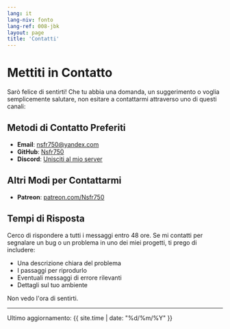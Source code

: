 ```yaml
---
lang: it
lang-niv: fonto
lang-ref: 008-jbk
layout: page
title: 'Contatti'
---
```


# Mettiti in Contatto

Sarò felice di sentirti! Che tu abbia una domanda, un suggerimento o voglia semplicemente salutare, non esitare a contattarmi attraverso uno di questi canali:

## Metodi di Contatto Preferiti

- **Email**: [nsfr750@yandex.com](mailto:nsfr750@yandex.com)
- **GitHub**: [Nsfr750](https://github.com/Nsfr750)
- **Discord**: [Unisciti al mio server](https://discord.gg/ryqNeuRYjD)

## Altri Modi per Contattarmi

- **Patreon**: [patreon.com/Nsfr750](https://www.patreon.com/Nsfr750)

## Tempi di Risposta

Cerco di rispondere a tutti i messaggi entro 48 ore. Se mi contatti per segnalare un bug o un problema in uno dei miei progetti, ti prego di includere:

- Una descrizione chiara del problema
- I passaggi per riprodurlo
- Eventuali messaggi di errore rilevanti
- Dettagli sul tuo ambiente

Non vedo l'ora di sentirti.

---

Ultimo aggiornamento: {{ site.time | date: "%d/%m/%Y" }}

